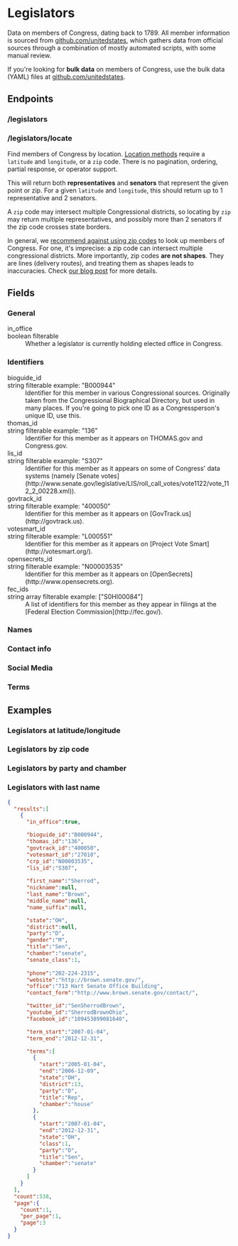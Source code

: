 # Legislators

Data on members of Congress, dating back to 1789. All member information is sourced from [github.com/unitedstates](https://github.com/unitedstates/congress-legislators), which gathers data from official sources through a combination of mostly automated scripts, with some manual review.

If you're looking for **bulk data** on members of Congress, use the bulk data (YAML) files at [github.com/unitedstates](https://github.com/unitedstates/congress-legislators).

## Endpoints

### /legislators

### /legislators/locate

Find members of Congress by location. [Location methods](index.html#location) require a `latitude` and `longitude`, or a `zip` code. There is no pagination, ordering, partial response, or operator support.

This will return both **representatives** and **senators** that represent the given point or zip. For a given `latitude` and `longitude`, this should return up to 1 representative and 2 senators. 

A `zip` code may intersect multiple Congressional districts, so locating by `zip` may return multiple representatives, and possibly more than 2 senators if the zip code crosses state borders.

In general, we [recommend against using zip codes](http://sunlightlabs.com/blog/2012/dont-use-zipcodes/) to look up members of Congress. For one, it's imprecise: a zip code can intersect multiple congressional districts. More importantly, zip codes **are not shapes**. They are lines (delivery routes), and treating them as shapes leads to inaccuracies. Check [our blog post](http://sunlightlabs.com/blog/2012/dont-use-zipcodes/) for more details.

## Fields

### General

<dt>in_office</dt>
<span class="note type">boolean</span>
<span class="note filter">filterable</span>
<dd>
  Whether a legislator is currently holding elected office in Congress.
</dd>

### Identifiers

<dt>bioguide_id</dt>
<span class="note type">string</span>
<span class="note filter">filterable</span>
<span class="note example">example: "B000944"</span>
<dd>
  Identifier for this member in various Congressional sources. Originally taken from the Congressional Biographical Directory, but used in many places. If you're going to pick one ID as a Congressperson's unique ID, use this.
</dd>

<dt>thomas_id</dt>
<span class="note type">string</span>
<span class="note filter">filterable</span>
<span class="note example">example: "136"</span>
<dd>
  Identifier for this member as it appears on THOMAS.gov and Congress.gov.
</dd>

<dt>lis_id</dt>
<span class="note type">string</span>
<span class="note filter">filterable</span>
<span class="note example">example: "S307"</span>
<dd>
  Identifier for this member as it appears on some of Congress' data systems (namely [Senate votes](http://www.senate.gov/legislative/LIS/roll_call_votes/vote1122/vote_112_2_00228.xml)).
</dd>

<dt>govtrack_id</dt>
<span class="note type">string</span>
<span class="note filter">filterable</span>
<span class="note example">example: "400050"</span>
<dd>
  Identifier for this member as it appears on [GovTrack.us](http://govtrack.us).
</dd>

<dt>votesmart_id</dt>
<span class="note type">string</span>
<span class="note filter">filterable</span>
<span class="note example">example: "L000551"</span>
<dd>
  Identifier for this member as it appears on [Project Vote Smart](http://votesmart.org/).
</dd>

<dt>opensecrets_id</dt>
<span class="note type">string</span>
<span class="note filter">filterable</span>
<span class="note example">example: "N00003535"</span>
<dd>
  Identifier for this member as it appears on [OpenSecrets](http://www.opensecrets.org).
</dd>

<dt>fec_ids</dt>
<span class="note type">string array</span>
<span class="note filter">filterable</span>
<span class="note example">example: ["S0HI00084"]</span>
<dd>
  A list of identifiers for this member as they appear in filings at the [Federal Election Commission](http://fec.gov/).
</dd>

### Names

### Contact info

### Social Media

### Terms


## Examples

### Legislators at latitude/longitude

### Legislators by zip code

### Legislators by party and chamber

### Legislators with last name

```json
{
  "results":[
    {
      "in_office":true,

      "bioguide_id":"B000944",
      "thomas_id":"136",
      "govtrack_id":"400050",
      "votesmart_id":"27018",
      "crp_id":"N00003535",
      "lis_id":"S307",
      
      "first_name":"Sherrod",
      "nickname":null,
      "last_name":"Brown",
      "middle_name":null,
      "name_suffix":null,

      "state":"OH",
      "district":null,
      "party":"D",
      "gender":"M",
      "title":"Sen",
      "chamber":"senate",
      "senate_class":1,
      
      "phone":"202-224-2315",
      "website":"http://brown.senate.gov/",
      "office":"713 Hart Senate Office Building",
      "contact_form":"http://www.brown.senate.gov/contact/",

      "twitter_id":"SenSherrodBrown",
      "youtube_id":"SherrodBrownOhio",
      "facebook_id":"109453899081640",

      "term_start":"2007-01-04",
      "term_end":"2012-12-31",

      "terms":[
        {
          "start":"2005-01-04",
          "end":"2006-12-09",
          "state":"OH",
          "district":13,
          "party":"D",
          "title":"Rep",
          "chamber":"house"
        },
        {
          "start":"2007-01-04",
          "end":"2012-12-31",
          "state":"OH",
          "class":1,
          "party":"D",
          "title":"Sen",
          "chamber":"senate"
        }
      ]
    }
  ],
  "count":538,
  "page":{
    "count":1,
    "per_page":1,
    "page":3
  }
}
```